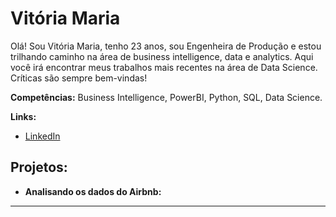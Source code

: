 
# Vitória Maria
  
Olá! Sou Vitória Maria, tenho 23 anos, sou Engenheira de Produção e estou trilhando caminho na área de business intelligence, data e analytics. 
Aqui você irá encontrar meus trabalhos mais recentes na área de Data Science.
Críticas são sempre bem-vindas!
  
**Competências:** Business Intelligence, PowerBI, Python, SQL, Data Science.

**Links:**
* [LinkedIn](https://www.linkedin.com/in/vitoriamsj)

## Projetos:

* **Analisando os dados do Airbnb:** 


---




